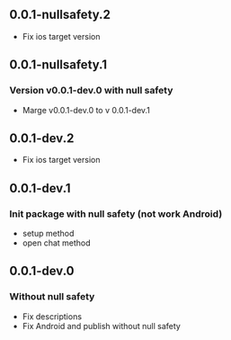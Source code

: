 ## 0.0.1-nullsafety.2

* Fix ios target version

## 0.0.1-nullsafety.1

### Version v0.0.1-dev.0 with null safety

 * Marge v0.0.1-dev.0 to v 0.0.1-dev.1

## 0.0.1-dev.2

* Fix ios target version

## 0.0.1-dev.1

### Init package with null safety (not work Android)

* setup method
* open chat method

## 0.0.1-dev.0

### Without null safety

* Fix descriptions
* Fix Android and publish without null safety